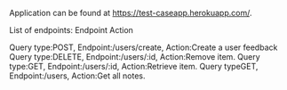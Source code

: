 Application can be found at https://test-caseapp.herokuapp.com/.

List of endpoints: Endpoint Action

Query type:POST, Endpoint:/users/create, Action:Create a user feedback
Query type:DELETE, Endpoint:/users/:id, Action:Remove item.
Query type:GET, Endpoint:/users/:id, Action:Retrieve item.
Query typeGET, Endpoint:/users, Action:Get all notes.
